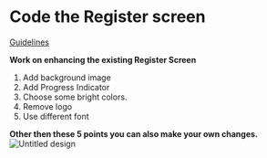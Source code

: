 # Code the Register screen

  [Guidelines](https://github.com/Dezenix/native-frontend-flutter/blob/main/Guidelines.md)

**Work on enhancing the existing Register Screen**
1. Add background image
2. Add Progress Indicator 
3. Choose some bright colors.
4. Remove logo
5. Use different font

**Other then these 5 points you can also make your own changes.**
![Untitled design](https://user-images.githubusercontent.com/54928117/143731313-f20051e3-57a3-4120-b17d-04f7f21af154.png)
